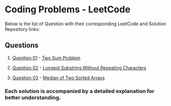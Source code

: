 # Coding Problems - LeetCode
 
Below is the list of Question with their corresponding LeetCode and Solution Repository links:

## Questions

1. [Question 01](https://github.com/GauravAmarnani/platform-coding-solutions/tree/main/leetcode/Question01) - [Two Sum Problem](https://leetcode.com/problems/two-sum/)
  
2. [Question 02](https://github.com/GauravAmarnani/platform-coding-solutions/tree/main/leetcode/Question02) - [Longest Substring Without Repeating Characters](https://leetcode.com/problems/longest-substring-without-repeating-characters/)

3. [Question 03](https://github.com/GauravAmarnani/platform-coding-solutions/tree/main/leetcode/Question03) - [Median of Two Sorted Arrays](https://leetcode.com/problems/median-of-two-sorted-arrays/)

### Each solution is accompanied by a detailed explanation for better understanding.
